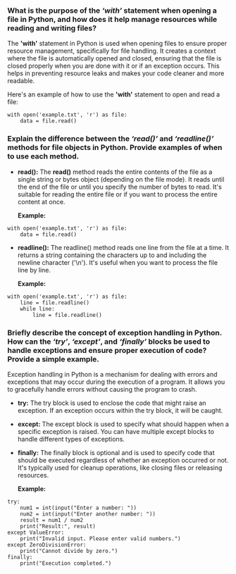 ### What is the purpose of the _‘with’_ statement when opening a file in Python, and how does it help manage resources while reading and writing files?

The __'with'__ statement in Python is used when opening files to ensure proper resource management, specifically for file handling. It creates a context where the file is automatically opened and closed, ensuring that the file is closed properly when you are done with it or if an exception occurs. This helps in preventing resource leaks and makes your code cleaner and more readable.

Here's an example of how to use the __'with'__ statement to open and read a file:
```
with open('example.txt', 'r') as file:
    data = file.read()
  ```


### Explain the difference between the _‘read()’_ and _‘readline()’_ methods for file objects in Python. Provide examples of when to use each method.

* __read():__ The __read()__ method reads the entire contents of the file as a single string or bytes object (depending on the file mode). It reads until the end of the file or until you specify the number of bytes to read. It's suitable for reading the entire file or if you want to process the entire content at once.

    __Example:__
```
with open('example.txt', 'r') as file:
    data = file.read()
```

* __readline():__ The readline() method reads one line from the file at a time. It returns a string containing the characters up to and including the newline character ('\n'). It's useful when you want to process the file line by line.

    __Example:__
```
with open('example.txt', 'r') as file:
    line = file.readline()
    while line:
        line = file.readline()
```

### Briefly describe the concept of exception handling in Python. How can the _‘try’_, _‘except’_, and _‘finally’_ blocks be used to handle exceptions and ensure proper execution of code? Provide a simple example.

Exception handling in Python is a mechanism for dealing with errors and exceptions that may occur during the execution of a program. It allows you to gracefully handle errors without causing the program to crash.

* __try:__ The try block is used to enclose the code that might raise an exception. If an exception occurs within the try block, it will be caught.
* __except:__ The except block is used to specify what should happen when a specific exception is raised. You can have multiple except blocks to handle different types of exceptions.
* __finally:__ The finally block is optional and is used to specify code that should be executed regardless of whether an exception occurred or not. It's typically used for cleanup operations, like closing files or releasing resources.

    __Example:__
```
try:
    num1 = int(input("Enter a number: "))
    num2 = int(input("Enter another number: "))
    result = num1 / num2
    print("Result:", result)
except ValueError:
    print("Invalid input. Please enter valid numbers.")
except ZeroDivisionError:
    print("Cannot divide by zero.")
finally:
    print("Execution completed.")
```